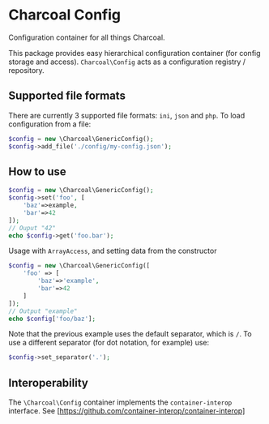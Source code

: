 Charcoal Config
===============

Configuration container for all things Charcoal.

This package provides easy hierarchical configuration container (for config storage and access). 
`Charcoal\Config` acts as a configuration registry / repository.

## Supported file formats
There are currently 3 supported file formats: `ini`, `json` and `php`.
To load configuration from a file:
```php
$config = new \Charcoal\GenericConfig();
$config->add_file('./config/my-config.json');
```

## How to use
```php
$config = new \Charcoal\GenericConfig();
$config->set('foo', [
	'baz'=>example,
	'bar'=>42
]);
// Ouput "42"
echo $config->get('foo.bar');
```

Usage with `ArrayAccess`, and setting data from the constructor
```php
$config = new \Charcoal\GenericConfig([
    'foo' => [
        'baz'=>'example',
        'bar'=>42
    ]
]);
// Output "example"
echo $config['foo/baz'];
```

Note that the previous example uses the default separator, which is `/`.
To use a different separator (for dot notation, for example) use:
```php
$config->set_separator('.');
```

## Interoperability
The `\Charcoal\Config` container implements the `container-interop` interface.
See [https://github.com/container-interop/container-interop]
